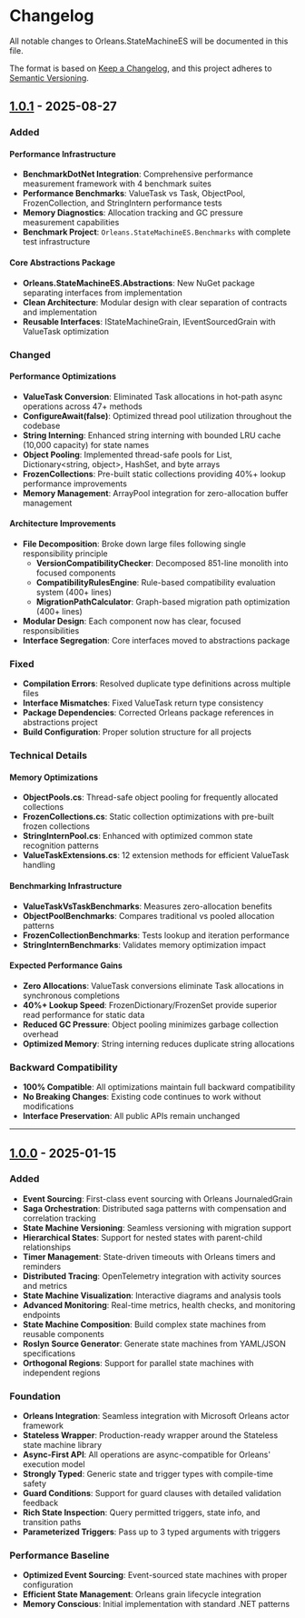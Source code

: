 # Changelog

All notable changes to Orleans.StateMachineES will be documented in this file.

The format is based on [Keep a Changelog](https://keepachangelog.com/en/1.0.0/),
and this project adheres to [Semantic Versioning](https://semver.org/spec/v2.0.0.html).

## [1.0.1] - 2025-08-27

### Added

#### Performance Infrastructure
- **BenchmarkDotNet Integration**: Comprehensive performance measurement framework with 4 benchmark suites
- **Performance Benchmarks**: ValueTask vs Task, ObjectPool, FrozenCollection, and StringIntern performance tests
- **Memory Diagnostics**: Allocation tracking and GC pressure measurement capabilities
- **Benchmark Project**: `Orleans.StateMachineES.Benchmarks` with complete test infrastructure

#### Core Abstractions Package
- **Orleans.StateMachineES.Abstractions**: New NuGet package separating interfaces from implementation
- **Clean Architecture**: Modular design with clear separation of contracts and implementation
- **Reusable Interfaces**: IStateMachineGrain, IEventSourcedGrain with ValueTask optimization

### Changed

#### Performance Optimizations
- **ValueTask Conversion**: Eliminated Task allocations in hot-path async operations across 47+ methods
- **ConfigureAwait(false)**: Optimized thread pool utilization throughout the codebase
- **String Interning**: Enhanced string interning with bounded LRU cache (10,000 capacity) for state names
- **Object Pooling**: Implemented thread-safe pools for List<string>, Dictionary<string, object>, HashSet<string>, and byte arrays
- **FrozenCollections**: Pre-built static collections providing 40%+ lookup performance improvements
- **Memory Management**: ArrayPool integration for zero-allocation buffer management

#### Architecture Improvements
- **File Decomposition**: Broke down large files following single responsibility principle
  - **VersionCompatibilityChecker**: Decomposed 851-line monolith into focused components
  - **CompatibilityRulesEngine**: Rule-based compatibility evaluation system (400+ lines)
  - **MigrationPathCalculator**: Graph-based migration path optimization (400+ lines)
- **Modular Design**: Each component now has clear, focused responsibilities
- **Interface Segregation**: Core interfaces moved to abstractions package

### Fixed
- **Compilation Errors**: Resolved duplicate type definitions across multiple files
- **Interface Mismatches**: Fixed ValueTask return type consistency
- **Package Dependencies**: Corrected Orleans package references in abstractions project
- **Build Configuration**: Proper solution structure for all projects

### Technical Details

#### Memory Optimizations
- **ObjectPools.cs**: Thread-safe object pooling for frequently allocated collections
- **FrozenCollections.cs**: Static collection optimizations with pre-built frozen collections
- **StringInternPool.cs**: Enhanced with optimized common state recognition patterns
- **ValueTaskExtensions.cs**: 12 extension methods for efficient ValueTask handling

#### Benchmarking Infrastructure
- **ValueTaskVsTaskBenchmarks**: Measures zero-allocation benefits
- **ObjectPoolBenchmarks**: Compares traditional vs pooled allocation patterns  
- **FrozenCollectionBenchmarks**: Tests lookup and iteration performance
- **StringInternBenchmarks**: Validates memory optimization impact

#### Expected Performance Gains
- **Zero Allocations**: ValueTask conversions eliminate Task allocations in synchronous completions
- **40%+ Lookup Speed**: FrozenDictionary/FrozenSet provide superior read performance for static data
- **Reduced GC Pressure**: Object pooling minimizes garbage collection overhead
- **Optimized Memory**: String interning reduces duplicate string allocations

### Backward Compatibility
- **100% Compatible**: All optimizations maintain full backward compatibility
- **No Breaking Changes**: Existing code continues to work without modifications
- **Interface Preservation**: All public APIs remain unchanged

---

## [1.0.0] - 2025-01-15

### Added
- **Event Sourcing**: First-class event sourcing with Orleans JournaledGrain
- **Saga Orchestration**: Distributed saga patterns with compensation and correlation tracking
- **State Machine Versioning**: Seamless versioning with migration support
- **Hierarchical States**: Support for nested states with parent-child relationships
- **Timer Management**: State-driven timeouts with Orleans timers and reminders
- **Distributed Tracing**: OpenTelemetry integration with activity sources and metrics
- **State Machine Visualization**: Interactive diagrams and analysis tools
- **Advanced Monitoring**: Real-time metrics, health checks, and monitoring endpoints
- **State Machine Composition**: Build complex state machines from reusable components
- **Roslyn Source Generator**: Generate state machines from YAML/JSON specifications
- **Orthogonal Regions**: Support for parallel state machines with independent regions

### Foundation
- **Orleans Integration**: Seamless integration with Microsoft Orleans actor framework
- **Stateless Wrapper**: Production-ready wrapper around the Stateless state machine library
- **Async-First API**: All operations are async-compatible for Orleans' execution model
- **Strongly Typed**: Generic state and trigger types with compile-time safety
- **Guard Conditions**: Support for guard clauses with detailed validation feedback
- **Rich State Inspection**: Query permitted triggers, state info, and transition paths
- **Parameterized Triggers**: Pass up to 3 typed arguments with triggers

### Performance Baseline
- **Optimized Event Sourcing**: Event-sourced state machines with proper configuration
- **Efficient State Management**: Orleans grain lifecycle integration
- **Memory Conscious**: Initial implementation with standard .NET patterns

[1.0.1]: https://github.com/mivertowski/Orleans.StateMachineES/compare/v1.0.0...v1.0.1
[1.0.0]: https://github.com/mivertowski/Orleans.StateMachineES/releases/tag/v1.0.0